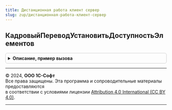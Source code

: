 ```yaml
---
title: Дистанционная работа клиент сервер
slug: zup/дистанционная-работа-клиент-сервер
---
```



## КадровыйПереводУстановитьДоступностьЭлементов
<details style="margin: 1em 0; padding: 0.5em; border: 1px solid #ccc; border-radius: 6px;">

<summary style="font-weight: bold; cursor: pointer;">Описание, пример вызова</summary>

```bsl

// Устанавливает доступность.
//
// Параметры:
//   Форма - Форма - имя форма кадрового перевода".
//
Процедура КадровыйПереводУстановитьДоступностьЭлементов(Форма) Экспорт
```

Пример вызова
```bsl
ДистанционнаяРаботаКлиентСервер.КадровыйПереводУстановитьДоступностьЭлементов(Форма) 
```
</details>

---

© 2024, **ООО 1С-Софт**  
Все права защищены. Эта программа и сопроводительные материалы предоставляются  
в соответствии с условиями лицензии [Attribution 4.0 International (CC BY 4.0)](https://creativecommons.org/licenses/by/4.0/legalcode).

---
